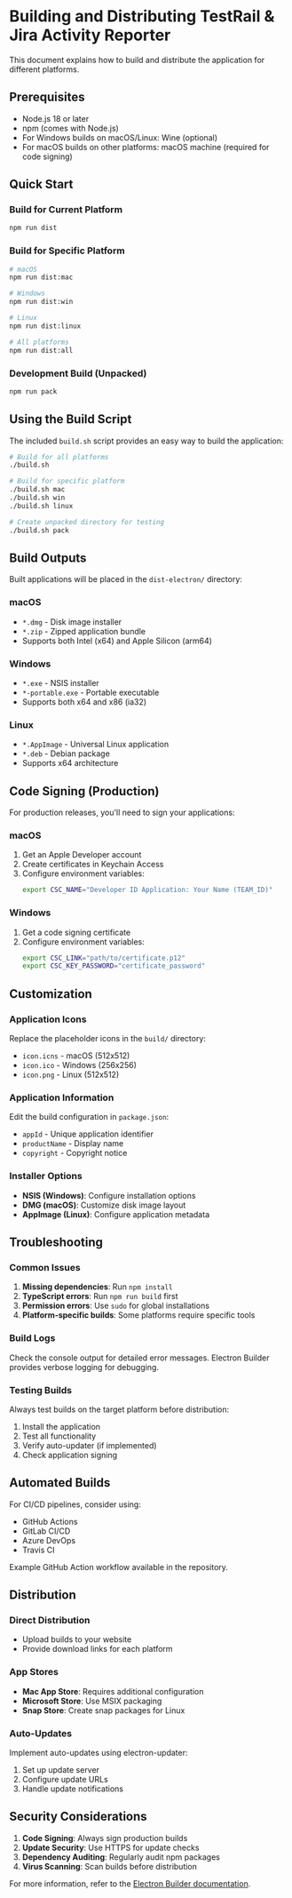 # Building and Distributing TestRail & Jira Activity Reporter

This document explains how to build and distribute the application for different platforms.

## Prerequisites

- Node.js 18 or later
- npm (comes with Node.js)
- For Windows builds on macOS/Linux: Wine (optional)
- For macOS builds on other platforms: macOS machine (required for code signing)

## Quick Start

### Build for Current Platform
```bash
npm run dist
```

### Build for Specific Platform
```bash
# macOS
npm run dist:mac

# Windows
npm run dist:win

# Linux
npm run dist:linux

# All platforms
npm run dist:all
```

### Development Build (Unpacked)
```bash
npm run pack
```

## Using the Build Script

The included `build.sh` script provides an easy way to build the application:

```bash
# Build for all platforms
./build.sh

# Build for specific platform
./build.sh mac
./build.sh win
./build.sh linux

# Create unpacked directory for testing
./build.sh pack
```

## Build Outputs

Built applications will be placed in the `dist-electron/` directory:

### macOS
- `*.dmg` - Disk image installer
- `*.zip` - Zipped application bundle
- Supports both Intel (x64) and Apple Silicon (arm64)

### Windows
- `*.exe` - NSIS installer
- `*-portable.exe` - Portable executable
- Supports both x64 and x86 (ia32)

### Linux
- `*.AppImage` - Universal Linux application
- `*.deb` - Debian package
- Supports x64 architecture

## Code Signing (Production)

For production releases, you'll need to sign your applications:

### macOS
1. Get an Apple Developer account
2. Create certificates in Keychain Access
3. Configure environment variables:
   ```bash
   export CSC_NAME="Developer ID Application: Your Name (TEAM_ID)"
   ```

### Windows
1. Get a code signing certificate
2. Configure environment variables:
   ```bash
   export CSC_LINK="path/to/certificate.p12"
   export CSC_KEY_PASSWORD="certificate_password"
   ```

## Customization

### Application Icons
Replace the placeholder icons in the `build/` directory:
- `icon.icns` - macOS (512x512)
- `icon.ico` - Windows (256x256)
- `icon.png` - Linux (512x512)

### Application Information
Edit the build configuration in `package.json`:
- `appId` - Unique application identifier
- `productName` - Display name
- `copyright` - Copyright notice

### Installer Options
- **NSIS (Windows)**: Configure installation options
- **DMG (macOS)**: Customize disk image layout
- **AppImage (Linux)**: Configure application metadata

## Troubleshooting

### Common Issues

1. **Missing dependencies**: Run `npm install`
2. **TypeScript errors**: Run `npm run build` first
3. **Permission errors**: Use `sudo` for global installations
4. **Platform-specific builds**: Some platforms require specific tools

### Build Logs
Check the console output for detailed error messages. Electron Builder provides verbose logging for debugging.

### Testing Builds
Always test builds on the target platform before distribution:
1. Install the application
2. Test all functionality
3. Verify auto-updater (if implemented)
4. Check application signing

## Automated Builds

For CI/CD pipelines, consider using:
- GitHub Actions
- GitLab CI/CD
- Azure DevOps
- Travis CI

Example GitHub Action workflow available in the repository.

## Distribution

### Direct Distribution
- Upload builds to your website
- Provide download links for each platform

### App Stores
- **Mac App Store**: Requires additional configuration
- **Microsoft Store**: Use MSIX packaging
- **Snap Store**: Create snap packages for Linux

### Auto-Updates
Implement auto-updates using electron-updater:
1. Set up update server
2. Configure update URLs
3. Handle update notifications

## Security Considerations

1. **Code Signing**: Always sign production builds
2. **Update Security**: Use HTTPS for update checks
3. **Dependency Auditing**: Regularly audit npm packages
4. **Virus Scanning**: Scan builds before distribution

For more information, refer to the [Electron Builder documentation](https://www.electron.build/).